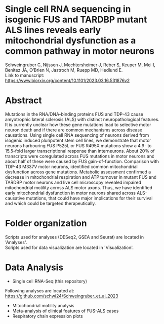 # Single cell RNA sequencing in isogenic FUS and TARDBP mutant ALS lines reveals early mitochondrial dysfunction as a common pathway in motor neurons

Schweingruber C, Nijssen J, Mechtersheimer J, Reber S, Keuper M, Mei I, Benitez JA, O’Brien N, Jastroch M, Ruepp MD, Hedlund E.  
Link to manuscript: https://www.biorxiv.org/content/10.1101/2023.03.16.531876v2

# Abstract
Mutations in the RNA/DNA-binding proteins FUS and TDP-43 cause amyotrophic lateral sclerosis (ALS) with distinct neuropathological features. It is currently unclear how these gene mutations lead to selective motor neuron death and if there are common mechanisms across disease causations. Using single cell RNA sequencing of neurons derived from isogenic induced pluripotent stem cell lines, we demonstrate that motor neurons harbouring FUS P525L or FUS R495X mutations show a 4.9- to 15.5-fold larger transcriptional response than interneurons. About 20% of transcripts were coregulated across FUS mutations in motor neurons and about half of these were caused by FUS gain-of-function. Comparison with TDP-43 M337V motor neurons, identified common mitochondrial dysfunction across gene mutations. Metabolic assessment confirmed a decrease in mitochondrial respiration and ATP turnover in mutant FUS and TARDBP motor neurons and live cell microscopy revealed impaired mitochondrial motility across ALS motor axons. Thus, we have identified early mitochondrial dysfunction in motor neurons shared across ALS-causative mutations, that could have major implications for their survival and which could be targeted therapeutically.

# Folder organization
Scripts used for analyses (DESeq2, GSEA and Seurat) are located in 'Analyses'.  
Scripts used for data visualization are located in 'Visualization'.  

# Data Analysis
* Single cell RNA-Seq (this repository)

Following analyses are located at: https://github.com/schwi24/Schweingruber_et_al_2023
* Mitochondrial motility analysis
* Meta-analysis of clinical features of FUS-ALS cases
* Respiratory chain expression plots

